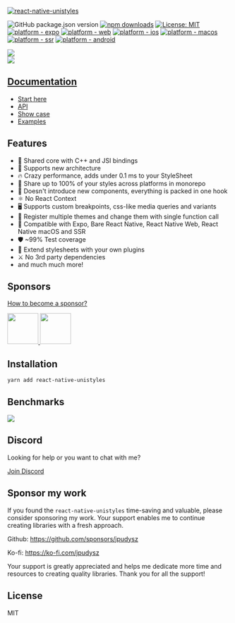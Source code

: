 [<img alt="react-native-unistyles" src="assets/banner.png">](https://reactnativeunistyles.vercel.app/)

![GitHub package.json version](https://img.shields.io/github/package-json/v/jpudysz/react-native-unistyles?style=for-the-badge)
[![npm downloads](https://img.shields.io/npm/dt/react-native-unistyles?style=for-the-badge)](https://www.npmjs.com/package/react-native-unistyles)
[![License: MIT](https://img.shields.io/badge/License-MIT-44CD11.svg?style=for-the-badge)](https://opensource.org/licenses/MIT)
<br />
[![platform - expo](https://img.shields.io/badge/Expo-fff?style=for-the-badge&logo=expo&logoColor=black)](https://docs.expo.dev/)
[![platform - web](https://img.shields.io/badge/React_Native_Web-white?logo=react&logoColor=57BDDA&style=for-the-badge)](https://www.w3.org/)
[![platform - ios](https://img.shields.io/badge/iOS-000?logo=apple&style=for-the-badge)](https://developer.apple.com/ios/)
[![platform - macos](https://img.shields.io/badge/macOS-000?logo=apple&style=for-the-badge)](https://developer.apple.com/macos/)
[![platform - ssr](https://img.shields.io/badge/SSR-black?style=for-the-badge&logo=next.js&logoColor=white)](https://nextjs.org/)
[![platform - android](https://img.shields.io/badge/Android-44CD11?style=for-the-badge&logo=android&logoColor=white)](https://developer.android.com/)

<a href="https://github.com/jpudysz?tab=followers">
    <img src="https://img.shields.io/github/followers/jpudysz?label=Follow%20%40jpudysz&style=social" />
</a>
<br/>
<a href="https://twitter.com/jpudysz">
    <img src="https://img.shields.io/twitter/follow/jpudysz?label=Follow%20%40jpudysz&style=social" />
</a>


## [Documentation](https://reactnativeunistyles.vercel.app/)
- [Start here](https://reactnativeunistyles.vercel.app/start/introduction/)
- [API](https://reactnativeunistyles.vercel.app/reference/create-stylesheet/)
- [Show case](https://reactnativeunistyles.vercel.app/show-case/projects/)
- [Examples](https://reactnativeunistyles.vercel.app/examples/all/)

## Features
- 🚀 Shared core with C++ and JSI bindings
- 🌉 Supports new architecture
- 🔥 Crazy performance, adds under 0.1 ms to your StyleSheet
- 🎳 Share up to 100% of your styles across platforms in monorepo
- 🎯 Doesn't introduce new components, everything is packed in one hook
- ⚛️ No React Context
- 🖥️ Supports custom breakpoints, css-like media queries and variants
- 🎨 Register multiple themes and change them with single function call
- 🥳 Compatible with Expo, Bare React Native, React Native Web, React Native macOS and SSR
- 🛡️ ~99% Test coverage
- 🔌 Extend stylesheets with your own plugins
- ⚔️ No 3rd party dependencies
- and much much more!

## Sponsors

[How to become a sponsor?](https://reactnativeunistyles.vercel.app/other/for-sponsors/)

<a href="https://codemask.com">
     <img src="https://avatars.githubusercontent.com/u/51229884?s=200&v=4" height="70px" width="70px" />
</a>
<a href="https://galaxies.dev">
     <img src="https://avatars.githubusercontent.com/u/118431096?s=200&v=4" height="70px" width="70px" />
</a>


## Installation

```shell
yarn add react-native-unistyles
```

## Benchmarks

<img src="https://reactnativeunistyles.vercel.app/_astro/benchmark-2.jAtWyu0v.png" />


## Discord
Looking for help or you want to chat with me?

[Join Discord](https://discord.gg/akGHf27P4C)

## Sponsor my work

If you found the `react-native-unistyles` time-saving and valuable, please consider sponsoring my work. Your support enables me to continue creating libraries with a fresh approach.

Github: https://github.com/sponsors/jpudysz

Ko-fi: https://ko-fi.com/jpudysz

Your support is greatly appreciated and helps me dedicate more time and resources to creating quality libraries. Thank you for all the support!

## License

MIT
